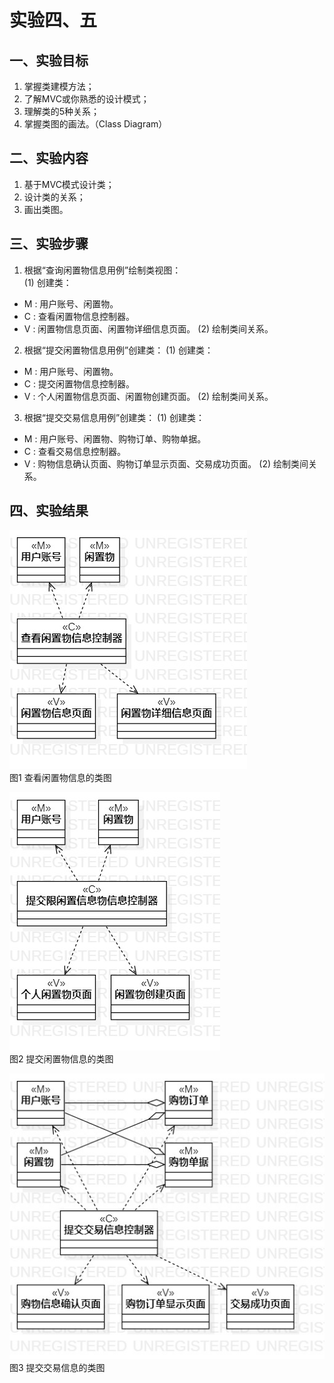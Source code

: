 # 实验四、五

## 一、实验目标

1. 掌握类建模方法；
2. 了解MVC或你熟悉的设计模式；
3. 理解类的5种关系；
4. 掌握类图的画法。（Class Diagram）


## 二、实验内容

1. 基于MVC模式设计类；
2. 设计类的关系；
3. 画出类图。

## 三、实验步骤

1. 根据“查询闲置物信息用例”绘制类视图：  
(1) 创建类：
- M : 用户账号、闲置物。
- C : 查看闲置物信息控制器。
- V : 闲置物信息页面、闲置物详细信息页面。
(2) 绘制类间关系。

2. 根据“提交闲置物信息用例”创建类：
(1) 创建类：
- M : 用户账号、闲置物。
- C : 提交闲置物信息控制器。
- V : 个人闲置物信息页面、闲置物创建页面。
(2) 绘制类间关系。

3. 根据“提交交易信息用例”创建类：
(1) 创建类：
- M : 用户账号、闲置物、购物订单、购物单据。
- C : 查看交易信息控制器。
- V : 购物信息确认页面、购物订单显示页面、交易成功页面。
(2) 绘制类间关系。

## 四、实验结果

![类图](./ClassDiagram1.jpg)  
图1  查看闲置物信息的类图

![类图](./ClassDiagram2.jpg)  
图2  提交闲置物信息的类图

![类图](./ClassDiagram3.jpg)  
图3  提交交易信息的类图
